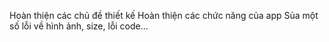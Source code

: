 Hoàn thiện các chủ đề thiết kế
Hoàn thiện các chức năng của app
Sủa một số lỗi về hình ảnh, size, lỗi code...
